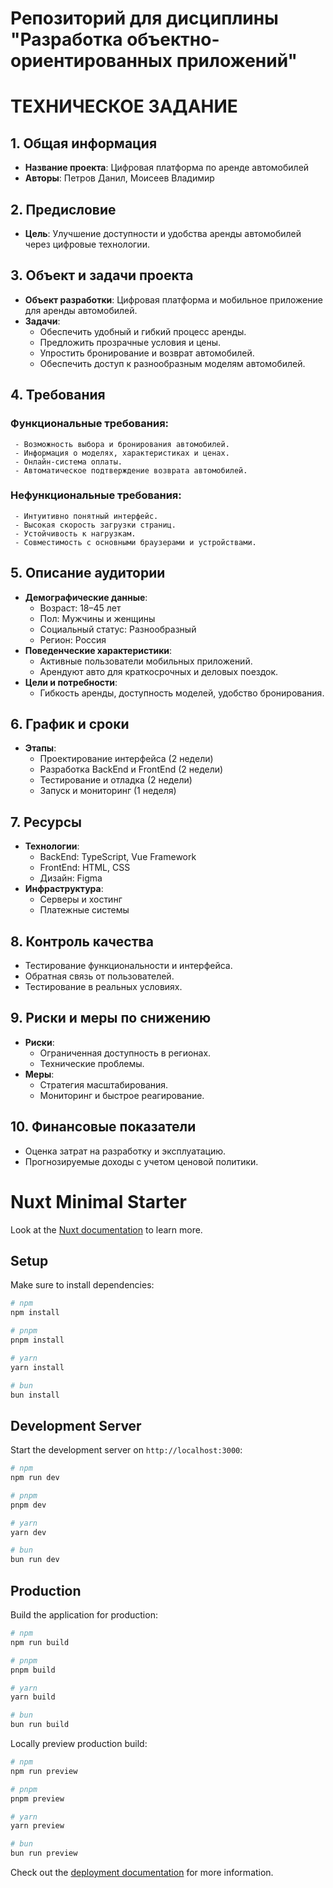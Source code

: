 # Репозиторий для дисциплины "Разработка объектно-ориентированных приложений"

# ТЕХНИЧЕСКОЕ ЗАДАНИЕ

## 1. Общая информация
   - **Название проекта**: Цифровая платформа по аренде автомобилей
   - **Авторы**: Петров Данил, Моисеев Владимир

## 2. Предисловие
   - **Цель**: Улучшение доступности и удобства аренды автомобилей через цифровые технологии.

## 3. Объект и задачи проекта
   - **Объект разработки**: Цифровая платформа и мобильное приложение для аренды автомобилей.
   - **Задачи**:
     - Обеспечить удобный и гибкий процесс аренды.
     - Предложить прозрачные условия и цены.
     - Упростить бронирование и возврат автомобилей.
     - Обеспечить доступ к разнообразным моделям автомобилей.

## 4. Требования
   ### Функциональные требования:
     - Возможность выбора и бронирования автомобилей.
     - Информация о моделях, характеристиках и ценах.
     - Онлайн-система оплаты.
     - Автоматическое подтверждение возврата автомобилей.
   ### Нефункциональные требования:
     - Интуитивно понятный интерфейс.
     - Высокая скорость загрузки страниц.
     - Устойчивость к нагрузкам.
     - Совместимость с основными браузерами и устройствами.

## 5. Описание аудитории
   - **Демографические данные**:
     - Возраст: 18–45 лет
     - Пол: Мужчины и женщины
     - Социальный статус: Разнообразный
     - Регион: Россия
   - **Поведенческие характеристики**:
     - Активные пользователи мобильных приложений.
     - Арендуют авто для краткосрочных и деловых поездок.
   - **Цели и потребности**:
     - Гибкость аренды, доступность моделей, удобство бронирования.

## 6. График и сроки
   - **Этапы**:
     - Проектирование интерфейса (2 недели)
     - Разработка BackEnd и FrontEnd (2 недели)
     - Тестирование и отладка (2 недели)
     - Запуск и мониторинг (1 неделя)

## 7. Ресурсы
   - **Технологии**:
     - BackEnd: TypeScript, Vue Framework
     - FrontEnd: HTML, CSS
     - Дизайн: Figma
   - **Инфраструктура**:
     - Серверы и хостинг
     - Платежные системы

## 8. Контроль качества
   - Тестирование функциональности и интерфейса.
   - Обратная связь от пользователей.
   - Тестирование в реальных условиях.

## 9. Риски и меры по снижению
   - **Риски**:
     - Ограниченная доступность в регионах.
     - Технические проблемы.
   - **Меры**:
     - Стратегия масштабирования.
     - Мониторинг и быстрое реагирование.

## 10. Финансовые показатели
   - Оценка затрат на разработку и эксплуатацию.
   - Прогнозируемые доходы с учетом ценовой политики.
# Nuxt Minimal Starter

Look at the [Nuxt documentation](https://nuxt.com/docs/getting-started/introduction) to learn more.

## Setup

Make sure to install dependencies:

```bash
# npm
npm install

# pnpm
pnpm install

# yarn
yarn install

# bun
bun install
```

## Development Server

Start the development server on `http://localhost:3000`:

```bash
# npm
npm run dev

# pnpm
pnpm dev

# yarn
yarn dev

# bun
bun run dev
```

## Production

Build the application for production:

```bash
# npm
npm run build

# pnpm
pnpm build

# yarn
yarn build

# bun
bun run build
```

Locally preview production build:

```bash
# npm
npm run preview

# pnpm
pnpm preview

# yarn
yarn preview

# bun
bun run preview
```

Check out the [deployment documentation](https://nuxt.com/docs/getting-started/deployment) for more information.
